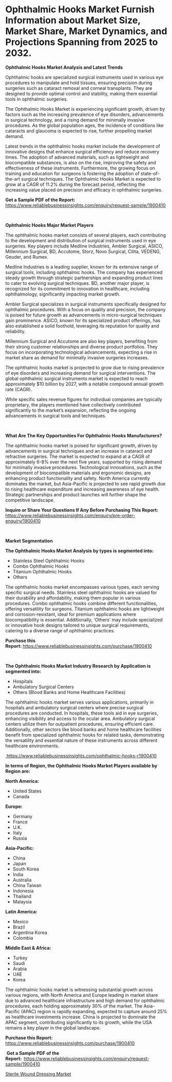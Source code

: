 <p><h1>Ophthalmic Hooks Market Furnish Information about Market Size, Market Share, Market Dynamics, and Projections Spanning from 2025 to 2032.</h1></p><p><strong>Ophthalmic Hooks Market Analysis and Latest Trends</strong></p>
<p><p>Ophthalmic hooks are specialized surgical instruments used in various eye procedures to manipulate and hold tissues, ensuring precision during surgeries such as cataract removal and corneal transplants. They are designed to provide optimal control and stability, making them essential tools in ophthalmic surgeries.</p><p>The Ophthalmic Hooks Market is experiencing significant growth, driven by factors such as the increasing prevalence of eye disorders, advancements in surgical technology, and a rising demand for minimally invasive procedures. As the global population ages, the incidence of conditions like cataracts and glaucoma is expected to rise, further propelling market demand.</p><p>Latest trends in the ophthalmic hooks market include the development of innovative designs that enhance surgical efficiency and reduce recovery times. The adoption of advanced materials, such as lightweight and biocompatible substances, is also on the rise, improving the safety and effectiveness of these instruments. Furthermore, the growing focus on training and education for surgeons is fostering the adoption of state-of-the-art surgical techniques. The Ophthalmic Hooks Market is expected to grow at a CAGR of 11.2% during the forecast period, reflecting the increasing value placed on precision and efficacy in ophthalmic surgeries.</p></p>
<p><strong>Get a Sample PDF of the Report:&nbsp;</strong> <a href="https://www.reliablebusinessinsights.com/enquiry/request-sample/1900410?utm_campaign=3210&utm_medium=2&utm_source=Github&utm_content=ia&utm_term=04032025&utm_id=ophthalmic-hooks">https://www.reliablebusinessinsights.com/enquiry/request-sample/1900410</a></p>
<p>&nbsp;</p>
<p><strong>Ophthalmic Hooks Major Market Players</strong></p>
<p><p>The ophthalmic hooks market consists of several players, each contributing to the development and distribution of surgical instruments used in eye surgeries. Key players include Medline Industries, Ambler Surgical, ASICO, Millennium Surgical, BD, Accutome, Storz, Novo Surgical, Cilita, VEDENG, Geuder, and Rumex.</p><p>Medline Industries is a leading supplier, known for its extensive range of surgical tools, including ophthalmic hooks. The company has experienced steady growth through strategic partnerships and expanding product lines to cater to evolving surgical techniques. BD, another major player, is recognized for its commitment to innovation in healthcare, including ophthalmology, significantly impacting market growth.</p><p>Ambler Surgical specializes in surgical instruments specifically designed for ophthalmic procedures. With a focus on quality and precision, the company is poised for future growth as advancements in micro-surgical techniques gain prominence. ASICO, known for its specialized product offerings, has also established a solid foothold, leveraging its reputation for quality and reliability.</p><p>Millennium Surgical and Accutome are also key players, benefiting from their strong customer relationships and diverse product portfolios. They focus on incorporating technological advancements, expecting a rise in market share as demand for minimally invasive surgeries increases.</p><p>The ophthalmic hooks market is projected to grow due to rising prevalence of eye disorders and increasing demand for surgical interventions. The global ophthalmic surgical instruments market is expected to reach approximately $10 billion by 2027, with a notable compound annual growth rate (CAGR). </p><p>While specific sales revenue figures for individual companies are typically proprietary, the players mentioned have collectively contributed significantly to the market’s expansion, reflecting the ongoing advancements in surgical tools and techniques.</p></p>
<p>&nbsp;</p>
<p><strong>What Are The Key Opportunities For Ophthalmic Hooks Manufacturers?</strong></p>
<p><p>The ophthalmic hooks market is poised for significant growth, driven by advancements in surgical techniques and an increase in cataract and refractive surgeries. The market is expected to expand at a CAGR of approximately 6-8% over the next five years, supported by rising demand for minimally invasive procedures. Technological innovations, such as the development of biocompatible materials and ergonomic designs, are enhancing product functionality and safety. North America currently dominates the market, but Asia-Pacific is projected to see rapid growth due to rising healthcare expenditure and increasing awareness of eye health. Strategic partnerships and product launches will further shape the competitive landscape.</p></p>
<p><strong>Inquire or Share Your Questions If Any Before Purchasing This Report:</strong> <a href="https://www.reliablebusinessinsights.com/enquiry/pre-order-enquiry/1900410?utm_campaign=3210&utm_medium=2&utm_source=Github&utm_content=ia&utm_term=04032025&utm_id=ophthalmic-hooks">https://www.reliablebusinessinsights.com/enquiry/pre-order-enquiry/1900410</a></p>
<p>&nbsp;</p>
<p><strong>Market Segmentation</strong></p>
<p><strong>The Ophthalmic Hooks Market Analysis by types is segmented into:</strong></p>
<p><ul><li>Stainless Steel Ophthalmic Hooks</li><li>Combo Ophthalmic Hooks</li><li>Titanium Ophthalmic Hooks</li><li>Others</li></ul></p>
<p><p>The ophthalmic hooks market encompasses various types, each serving specific surgical needs. Stainless steel ophthalmic hooks are valued for their durability and affordability, making them popular in various procedures. Combo ophthalmic hooks combine different functionalities, offering versatility for surgeons. Titanium ophthalmic hooks are lightweight and corrosion-resistant, ideal for premium applications where biocompatibility is essential. Additionally, 'Others' may include specialized or innovative hook designs tailored to unique surgical requirements, catering to a diverse range of ophthalmic practices.</p></p>
<p><strong>Purchase this Report:&nbsp;</strong><a href="https://www.reliablebusinessinsights.com/purchase/1900410?utm_campaign=3210&utm_medium=2&utm_source=Github&utm_content=ia&utm_term=04032025&utm_id=ophthalmic-hooks">https://www.reliablebusinessinsights.com/purchase/1900410</a></p>
<p>&nbsp;</p>
<p><strong>The Ophthalmic Hooks Market Industry Research by Application is segmented into:</strong></p>
<p><ul><li>Hospitals</li><li>Ambulatory Surgical Centers</li><li>Others (Blood Banks and Home Healthcare Facilities)</li></ul></p>
<p><p>The ophthalmic hooks market serves various applications, primarily in hospitals and ambulatory surgical centers where precise surgical procedures are conducted. In hospitals, these tools aid in eye surgeries, enhancing visibility and access to the ocular area. Ambulatory surgical centers utilize them for outpatient procedures, ensuring efficient care. Additionally, other sectors like blood banks and home healthcare facilities benefit from specialized ophthalmic hooks for related tasks, demonstrating the versatility and essential nature of these instruments across different healthcare environments.</p></p>
<p><a href="https://www.reliablebusinessinsights.com/ophthalmic-hooks-r1900410?utm_campaign=3210&utm_medium=2&utm_source=Github&utm_content=ia&utm_term=04032025&utm_id=ophthalmic-hooks">&nbsp;https://www.reliablebusinessinsights.com/ophthalmic-hooks-r1900410</a></p>
<p><strong>In terms of Region, the Ophthalmic Hooks Market Players available by Region are:</strong></p>
<p>
    <p> <strong> North America: </strong>
        <ul>
            <li>United States</li>
            <li>Canada</li>
        </ul>
        </p> 
    <p> <strong> Europe: </strong>
        <ul>
            <li>Germany</li>
            <li>France</li>
            <li>U.K.</li>
            <li>Italy</li>
            <li>Russia</li>
        </ul>
        </p> 
    <p> <strong> Asia-Pacific: </strong>
        <ul>
            <li>China</li>
            <li>Japan</li>
            <li>South Korea</li>
            <li>India</li>
            <li>Australia</li>
            <li>China Taiwan</li>
            <li>Indonesia</li>
            <li>Thailand</li>
            <li>Malaysia</li>
        </ul>
        </p> 
    <p> <strong> Latin America: </strong>
        <ul>
            <li>Mexico</li>
            <li>Brazil</li>
            <li>Argentina Korea</li>
            <li>Colombia</li>
        </ul>
        </p> 
    <p> <strong> Middle East & Africa: </strong>
        <ul>
            <li>Turkey</li>
            <li>Saudi</li>
            <li>Arabia</li>
            <li>UAE</li>
            <li>Korea</li>
        </ul>
    </p>
    </p>
<p><p>The ophthalmic hooks market is witnessing substantial growth across various regions, with North America and Europe leading in market share due to advanced healthcare infrastructure and high demand for ophthalmic procedures, each holding approximately 30% of the market. The Asia-Pacific (APAC) region is rapidly expanding, expected to capture around 25% as healthcare investments increase. China is projected to dominate the APAC segment, contributing significantly to its growth, while the USA remains a key player in the global landscape.</p></p>
<p><strong>Purchase this Report: </strong><a href="https://www.reliablebusinessinsights.com/purchase/1900410?utm_campaign=3210&utm_medium=2&utm_source=Github&utm_content=ia&utm_term=04032025&utm_id=ophthalmic-hooks">https://www.reliablebusinessinsights.com/purchase/1900410</a></p>
<p>&nbsp;<strong>Get a Sample PDF of the Report:&nbsp;&nbsp;</strong><a href="https://www.reliablebusinessinsights.com/enquiry/request-sample/1900410?utm_campaign=3210&utm_medium=2&utm_source=Github&utm_content=ia&utm_term=04032025&utm_id=ophthalmic-hooks">https://www.reliablebusinessinsights.com/enquiry/request-sample/1900410</a></p>
<p><strong></strong></p>
<p><p><a href="https://github.com/felishtimoti/Market-Research-Report-List-1/blob/main/sterile-wound-dressing-market.md?utm_campaign=3210&utm_medium=2&utm_source=Github&utm_content=ia&utm_term=04032025&utm_id=ophthalmic-hooks">Sterile Wound Dressing Market</a></p></p>